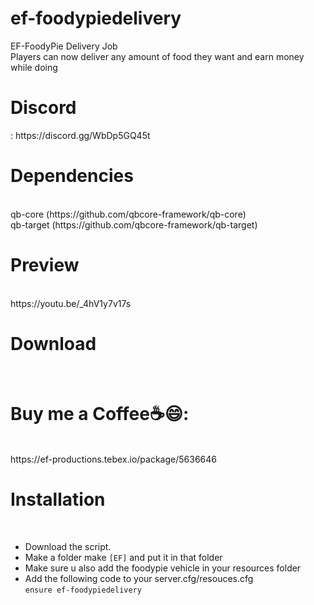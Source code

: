 # ef-foodypiedelivery<br>

EF-FoodyPie Delivery Job<br>
Players can now deliver any amount of food they want and earn money while doing<br>

<h1>Discord</h1>: https://discord.gg/WbDp5GQ45t<br>

<h1>Dependencies</h1><br>
qb-core (https://github.com/qbcore-framework/qb-core)<br>
qb-target (https://github.com/qbcore-framework/qb-target)<br>

<h1>Preview</h1><br>
https://youtu.be/_4hV1y7v17s


<h1>Download</h1><br>


<h1>Buy me a Coffee☕😄:</h1><br>
https://ef-productions.tebex.io/package/5636646<br>


<h1>Installation</h1><br>

- Download the script.<br>
- Make a folder make `[EF]` and put it in that folder<br>
- Make sure u also add the foodypie vehicle in your resources folder<br>
- Add the following code to your server.cfg/resouces.cfg<br>
``` ensure ef-foodypiedelivery ```<br>
